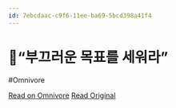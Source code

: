 ```yaml
---
id: 7ebcdaac-c9f6-11ee-ba69-5bcd398a41f4
---
```


# 🎯“부끄러운 목표를 세워라”
#Omnivore

[Read on Omnivore](https://omnivore.app/me/-18d9f7290bb)
[Read Original](https://omnivore.app/no_url?q=e67f08d2-768a-406d-8b18-ea88809270cc)

